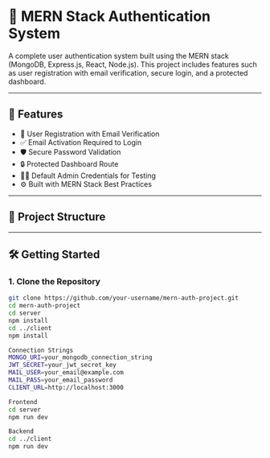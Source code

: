 # 🚀 MERN Stack Authentication System

A complete user authentication system built using the MERN stack (MongoDB, Express.js, React, Node.js). This project includes features such as user registration with email verification, secure login, and a protected dashboard.

---

## 🌟 Features

- 🔐 User Registration with Email Verification
- ✅ Email Activation Required to Login
- 🛡️ Secure Password Validation
- 🔒 Protected Dashboard Route
- 👨‍💻 Default Admin Credentials for Testing
- ⚙️ Built with MERN Stack Best Practices

---

## 📁 Project Structure


---

## 🛠️ Getting Started

### 1. Clone the Repository

```bash
git clone https://github.com/your-username/mern-auth-project.git
cd mern-auth-project
cd server
npm install
cd ../client
npm install

Connection Strings
MONGO_URI=your_mongodb_connection_string
JWT_SECRET=your_jwt_secret_key
MAIL_USER=your_email@example.com
MAIL_PASS=your_email_password
CLIENT_URL=http://localhost:3000

Frontend
cd server
npm run dev

Backend
cd ../client
npm run dev

